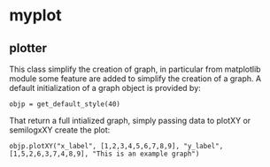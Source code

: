 # myplot
## plotter
This class simplify the creation of graph, in particular
from matplotlib module some feature are added to 
simplify the creation of a graph. A default initialization
of a graph object is provided by:

	objp = get_default_style(40)

That return a full intialized graph, simply passing 
data to plotXY or semilogxXY create the plot:
	
	objp.plotXY("x_label", [1,2,3,4,5,6,7,8,9], "y_label", [1,5,2,6,3,7,4,8,9], "This is an example graph")
